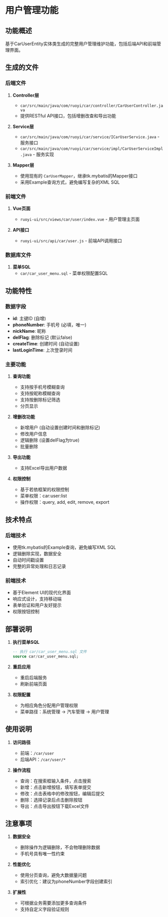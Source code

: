 # 用户管理功能

## 功能概述
基于CarUserEntity实体类生成的完整用户管理维护功能，包括后端API和前端管理界面。

## 生成的文件

### 后端文件
1. **Controller层**
   - `car/src/main/java/com/ruoyi/car/controller/CarUserController.java`
   - 提供RESTful API接口，包括增删改查和导出功能

2. **Service层**
   - `car/src/main/java/com/ruoyi/car/service/ICarUserService.java` - 服务接口
   - `car/src/main/java/com/ruoyi/car/service/impl/CarUserServiceImpl.java` - 服务实现

3. **Mapper层**
   - 使用现有的 `CarUserMapper`，继承tk.mybatis的Mapper接口
   - 采用Example查询方式，避免编写复杂的XML SQL

### 前端文件
1. **Vue页面**
   - `ruoyi-ui/src/views/car/user/index.vue` - 用户管理主页面

2. **API接口**
   - `ruoyi-ui/src/api/car/user.js` - 前端API调用接口

### 数据库文件
1. **菜单SQL**
   - `car/car_user_menu.sql` - 菜单权限配置SQL

## 功能特性

### 数据字段
- **id**: 主键ID (自增)
- **phoneNumber**: 手机号 (必填，唯一)
- **nickName**: 昵称
- **delFlag**: 删除标记 (默认false)
- **createTime**: 创建时间 (自动设置)
- **lastLoginTime**: 上次登录时间

### 主要功能
1. **查询功能**
   - 支持按手机号模糊查询
   - 支持按昵称模糊查询
   - 支持按删除标记筛选
   - 分页显示

2. **增删改功能**
   - 新增用户 (自动设置创建时间和删除标记)
   - 修改用户信息
   - 逻辑删除 (设置delFlag为true)
   - 批量删除

3. **导出功能**
   - 支持Excel导出用户数据

4. **权限控制**
   - 基于若依框架的权限控制
   - 菜单权限：car:user:list
   - 操作权限：query, add, edit, remove, export

## 技术特点

### 后端技术
- 使用tk.mybatis的Example查询，避免编写XML SQL
- 逻辑删除实现，数据安全
- 自动时间戳设置
- 完整的异常处理和日志记录

### 前端技术
- 基于Element UI的现代化界面
- 响应式设计，支持移动端
- 表单验证和用户友好提示
- 权限按钮控制

## 部署说明

1. **执行菜单SQL**
   ```sql
   -- 执行 car/car_user_menu.sql 文件
   source car/car_user_menu.sql;
   ```

2. **重启应用**
   - 重启后端服务
   - 刷新前端页面

3. **权限配置**
   - 为相应角色分配用户管理权限
   - 菜单路径：系统管理 -> 汽车管理 -> 用户管理

## 使用说明

1. **访问路径**
   - 前端：`/car/user`
   - 后端API：`/car/user/*`

2. **操作流程**
   - 查询：在搜索框输入条件，点击搜索
   - 新增：点击新增按钮，填写表单提交
   - 修改：点击表格中的修改按钮，编辑后提交
   - 删除：选择记录后点击删除按钮
   - 导出：点击导出按钮下载Excel文件

## 注意事项

1. **数据安全**
   - 删除操作为逻辑删除，不会物理删除数据
   - 手机号具有唯一性约束

2. **性能优化**
   - 使用分页查询，避免大数据量问题
   - 索引优化：建议为phoneNumber字段创建索引

3. **扩展性**
   - 可根据业务需要添加更多查询条件
   - 支持自定义字段验证规则
